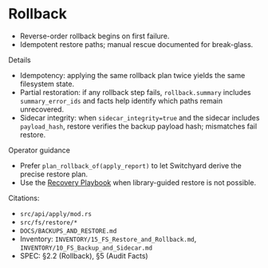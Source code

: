 # Rollback

- Reverse-order rollback begins on first failure.
- Idempotent restore paths; manual rescue documented for break-glass.

Details
- Idempotency: applying the same rollback plan twice yields the same filesystem state.
- Partial restoration: if any rollback step fails, `rollback.summary` includes `summary_error_ids` and facts help identify which paths remain unrecovered.
- Sidecar integrity: when `sidecar_integrity=true` and the sidecar includes `payload_hash`, restore verifies the backup payload hash; mismatches fail restore.

Operator guidance
- Prefer `plan_rollback_of(apply_report)` to let Switchyard derive the precise restore plan.
- Use the [Recovery Playbook](../recovery-playbook.md) when library-guided restore is not possible.

Citations:
- `src/api/apply/mod.rs`
- `src/fs/restore/*`
- `DOCS/BACKUPS_AND_RESTORE.md`
- Inventory: `INVENTORY/15_FS_Restore_and_Rollback.md`, `INVENTORY/10_FS_Backup_and_Sidecar.md`
- SPEC: §2.2 (Rollback), §5 (Audit Facts)
